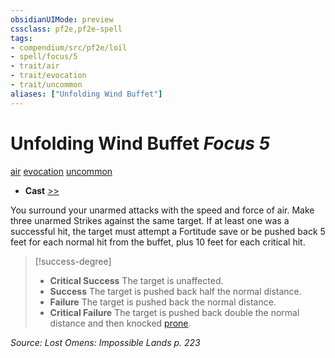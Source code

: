 ```yaml
---
obsidianUIMode: preview
cssclass: pf2e,pf2e-spell
tags:
- compendium/src/pf2e/loil
- spell/focus/5
- trait/air
- trait/evocation
- trait/uncommon
aliases: ["Unfolding Wind Buffet"]
---
```

# Unfolding Wind Buffet *Focus 5*   
[air](/rules/traits/air.md)  [evocation](/rules/traits/evocation.md)  [uncommon](/rules/traits/uncommon.md)  

- **Cast** [>>](/rules/core-rulebook/chapter-9-playing-the-game.md#Actions "Two-Action") 

You surround your unarmed attacks with the speed and force of air. Make three unarmed Strikes against the same target. If at least one was a successful hit, the target must attempt a Fortitude save or be pushed back 5 feet for each normal hit from the buffet, plus 10 feet for each critical hit.

> [!success-degree] 
> - **Critical Success** The target is unaffected.
> - **Success** The target is pushed back half the normal distance.
> - **Failure** The target is pushed back the normal distance.
> - **Critical Failure** The target is pushed back double the normal distance and then knocked [prone](/rules/conditions.md#Prone).

*Source: Lost Omens: Impossible Lands p. 223*